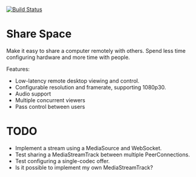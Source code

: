 [![Build Status](https://travis-ci.com/alexjball/share-space.svg?branch=master)](https://travis-ci.com/alexjball/share-space)

# Share Space

Make it easy to share a computer remotely with others. Spend less time configuring hardware and more time with people.

Features:
- Low-latency remote desktop viewing and control.
- Configurable resolution and framerate, supporting 1080p30.
- Audio support
- Multiple concurrent viewers
- Pass control between users

# TODO
- Implement a stream using a MediaSource and WebSocket.
- Test sharing a MediaStreamTrack between multiple PeerConnections.
- Test configuring a single-codec offer.
- Is it possible to implement my own MediaStreamTrack?
